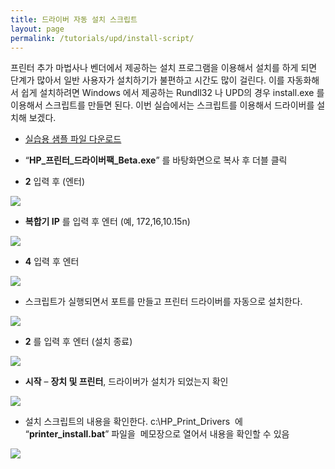 ```yaml
---
title: 드라이버 자동 설치 스크립트
layout: page
permalink: /tutorials/upd/install-script/
---
```

프린터 추가 마법사나 벤더에서 제공하는 설치 프로그램을 이용해서 설치를 하게 되면 단계가 많아서 일반 사용자가 설치하기가 불편하고 시간도 많이 걸린다. 이를 자동화해서 쉽게 설치하려면 Windows 에서 제공하는 Rundll32 나 UPD의 경우 install.exe 를 이용해서 스크립트를 만들면 된다. 이번 실습에서는 스크립트를 이용해서 드라이버를 설치해 보겠다.

  * [실습용 샘플 파일 다운로드](https://drive.google.com/open?id=1n2BUZ8uT3alSScvTVVl_oMUDLFmFj2SL)

  * “**HP\_프린터\_드라이버팩_Beta.exe**” 를 바탕화면으로 복사 후 더블 클릭
  * **2** 입력 후 (엔터)

  ![](http://soonmo.github.io/images/install_script_01.png)

  * **복합기 IP** 를 입력 후 엔터 (예, 172,16,10.15n)

  ![](http://soonmo.github.io/images/install_script_02.png)

  * **4** 입력 후 엔터

  ![](http://soonmo.github.io/images/install_script_03.png)

  * 스크립트가 실행되면서 포트를 만들고 프린터 드라이버를 자동으로 설치한다.

  ![](http://soonmo.github.io/images/install_script_04.png)

  * **2** 를 입력 후 엔터 (설치 종료)

  ![](http://soonmo.github.io/images/install_script_05.png)

  * **시작** – **장치 및 프린터**, 드라이버가 설치가 되었는지 확인

  ![](http://soonmo.github.io/images/install_script_06.png)

  * 설치 스크립트의 내용을 확인한다. c:\HP\_Print\_Drivers  에 “**printer_install.bat**” 파일을  메모장으로 열어서 내용을 확인할 수 있음

  ![](http://soonmo.github.io/images/install_script_07.png)